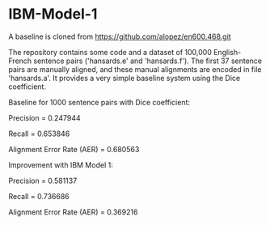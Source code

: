 # IBM-Model-1

A baseline is cloned from https://github.com/alopez/en600.468.git

The repository contains some code and a dataset of 100,000 English-French sentence pairs ('hansards.e' and 'hansards.f'). The first 37 sentence pairs are manually aligned, and these manual alignments are encoded in file 'hansards.a'. It provides a very simple baseline system using the Dice coefficient.

Baseline for 1000 sentence pairs with Dice coefficient:

Precision = 0.247944

Recall = 0.653846

Alignment Error Rate (AER) = 0.680563


Improvement with IBM Model 1:

Precision = 0.581137

Recall = 0.736686

Alignment Error Rate (AER) = 0.369216

